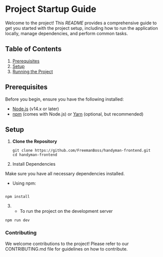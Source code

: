 # Project Startup Guide

Welcome to the project! This *README* provides a comprehensive guide to get you started with the project setup, including how to run the application locally, manage dependencies, and perform common tasks.

## Table of Contents

1. [Prerequisites](#prerequisites)
2. [Setup](#setup)
3. [Running the Project](#running-the-project)

## Prerequisites

Before you begin, ensure you have the following installed:

- [Node.js](https://nodejs.org/) (v14.x or later)
- [npm](https://www.npmjs.com/) (comes with Node.js) or [Yarn](https://yarnpkg.com/) (optional, but recommended)

## Setup

1. **Clone the Repository**

   ```   
   git clone https://github.com/FreemanBoss/handyman-frontend.git
   cd handyman-frontend
   ```
2. Install Dependencies

Make sure you have all necessary dependencies installed.

- Using npm:

```

npm install
```
3. - To run the project on the development server 
```
npm run dev
```


### Contributing
We welcome contributions to the project! Please refer to our CONTRIBUTING.md file for guidelines on how to contribute.

